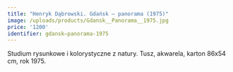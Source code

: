 ```yaml
---
title: "Henryk Dąbrowski. Gdańsk – panorama (1975)"
image: /uploads/products/Gdansk__Panorama__1975.jpg
price: '1200'
identifier: gdansk–panorama-1975
---
```


Studium rysunkowe i kolorystyczne z natury. Tusz, akwarela, karton 86x54 cm, rok 1975.